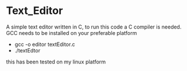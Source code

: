 # Text_Editor
A simple text editor written in C,
to run this code a C compiler is needed.
GCC needs to be installed on your preferable platform 
* gcc -o editor textEditor.c
* ./textEdtor

this has been tested on my linux platform

